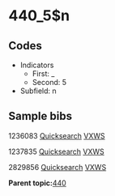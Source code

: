# 440\_5$n

## Codes

-   Indicators
    -   First: \_
    -   Second: 5
-   Subfield: n

## Sample bibs

1236083 [Quicksearch](https://search.library.yale.edu/catalog/1236083) [VXWS](http://prodorbis.library.yale.edu:7014/vxws/GetHoldingsService?bibId=1236083)

1237835 [Quicksearch](https://search.library.yale.edu/catalog/1237835) [VXWS](http://prodorbis.library.yale.edu:7014/vxws/GetHoldingsService?bibId=1237835)

2829856 [Quicksearch](https://search.library.yale.edu/catalog/2829856) [VXWS](http://prodorbis.library.yale.edu:7014/vxws/GetHoldingsService?bibId=2829856)

**Parent topic:**[440](../../tags/440/440.md)

